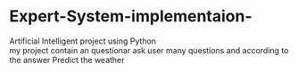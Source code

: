 # Expert-System-implementaion-
Artificial Intelligent project using Python  
my project contain an questionar ask user many questions 
and according to the answer Predict the weather
